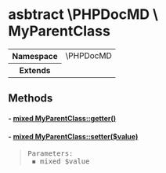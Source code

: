 
# asbtract \PHPDocMD \ MyParentClass


<!-- Mardown tables do not handle tables without column names -->
<table>
    <tbody>
        <tr>
            <th>Namespace</th>
            <td>\PHPDocMD</td>
        </tr>
                    <tr>
                <th>Extends</th>
                <td></td>
            </tr>
                    </tbody>
</table>



## Methods
#### - <a href='../../mockups/MyAbstractParentClass.php#L8'>mixed MyParentClass::getter()</a>
#### - <a href='../../mockups/MyAbstractParentClass.php#L13'>mixed MyParentClass::setter($value)</a>
<blockquote><pre>Parameters:<br> &#x25FE; mixed $value</pre></blockquote>


